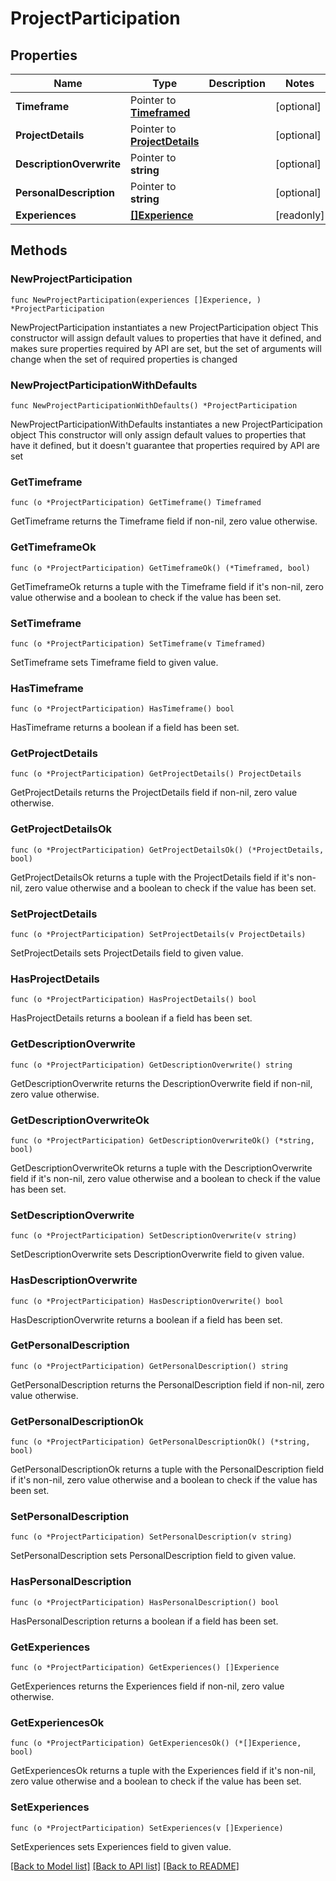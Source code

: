 # ProjectParticipation

## Properties

Name | Type | Description | Notes
------------ | ------------- | ------------- | -------------
**Timeframe** | Pointer to [**Timeframed**](Timeframed.md) |  | [optional] 
**ProjectDetails** | Pointer to [**ProjectDetails**](ProjectDetails.md) |  | [optional] 
**DescriptionOverwrite** | Pointer to **string** |  | [optional] 
**PersonalDescription** | Pointer to **string** |  | [optional] 
**Experiences** | [**[]Experience**](Experience.md) |  | [readonly] 

## Methods

### NewProjectParticipation

`func NewProjectParticipation(experiences []Experience, ) *ProjectParticipation`

NewProjectParticipation instantiates a new ProjectParticipation object
This constructor will assign default values to properties that have it defined,
and makes sure properties required by API are set, but the set of arguments
will change when the set of required properties is changed

### NewProjectParticipationWithDefaults

`func NewProjectParticipationWithDefaults() *ProjectParticipation`

NewProjectParticipationWithDefaults instantiates a new ProjectParticipation object
This constructor will only assign default values to properties that have it defined,
but it doesn't guarantee that properties required by API are set

### GetTimeframe

`func (o *ProjectParticipation) GetTimeframe() Timeframed`

GetTimeframe returns the Timeframe field if non-nil, zero value otherwise.

### GetTimeframeOk

`func (o *ProjectParticipation) GetTimeframeOk() (*Timeframed, bool)`

GetTimeframeOk returns a tuple with the Timeframe field if it's non-nil, zero value otherwise
and a boolean to check if the value has been set.

### SetTimeframe

`func (o *ProjectParticipation) SetTimeframe(v Timeframed)`

SetTimeframe sets Timeframe field to given value.

### HasTimeframe

`func (o *ProjectParticipation) HasTimeframe() bool`

HasTimeframe returns a boolean if a field has been set.

### GetProjectDetails

`func (o *ProjectParticipation) GetProjectDetails() ProjectDetails`

GetProjectDetails returns the ProjectDetails field if non-nil, zero value otherwise.

### GetProjectDetailsOk

`func (o *ProjectParticipation) GetProjectDetailsOk() (*ProjectDetails, bool)`

GetProjectDetailsOk returns a tuple with the ProjectDetails field if it's non-nil, zero value otherwise
and a boolean to check if the value has been set.

### SetProjectDetails

`func (o *ProjectParticipation) SetProjectDetails(v ProjectDetails)`

SetProjectDetails sets ProjectDetails field to given value.

### HasProjectDetails

`func (o *ProjectParticipation) HasProjectDetails() bool`

HasProjectDetails returns a boolean if a field has been set.

### GetDescriptionOverwrite

`func (o *ProjectParticipation) GetDescriptionOverwrite() string`

GetDescriptionOverwrite returns the DescriptionOverwrite field if non-nil, zero value otherwise.

### GetDescriptionOverwriteOk

`func (o *ProjectParticipation) GetDescriptionOverwriteOk() (*string, bool)`

GetDescriptionOverwriteOk returns a tuple with the DescriptionOverwrite field if it's non-nil, zero value otherwise
and a boolean to check if the value has been set.

### SetDescriptionOverwrite

`func (o *ProjectParticipation) SetDescriptionOverwrite(v string)`

SetDescriptionOverwrite sets DescriptionOverwrite field to given value.

### HasDescriptionOverwrite

`func (o *ProjectParticipation) HasDescriptionOverwrite() bool`

HasDescriptionOverwrite returns a boolean if a field has been set.

### GetPersonalDescription

`func (o *ProjectParticipation) GetPersonalDescription() string`

GetPersonalDescription returns the PersonalDescription field if non-nil, zero value otherwise.

### GetPersonalDescriptionOk

`func (o *ProjectParticipation) GetPersonalDescriptionOk() (*string, bool)`

GetPersonalDescriptionOk returns a tuple with the PersonalDescription field if it's non-nil, zero value otherwise
and a boolean to check if the value has been set.

### SetPersonalDescription

`func (o *ProjectParticipation) SetPersonalDescription(v string)`

SetPersonalDescription sets PersonalDescription field to given value.

### HasPersonalDescription

`func (o *ProjectParticipation) HasPersonalDescription() bool`

HasPersonalDescription returns a boolean if a field has been set.

### GetExperiences

`func (o *ProjectParticipation) GetExperiences() []Experience`

GetExperiences returns the Experiences field if non-nil, zero value otherwise.

### GetExperiencesOk

`func (o *ProjectParticipation) GetExperiencesOk() (*[]Experience, bool)`

GetExperiencesOk returns a tuple with the Experiences field if it's non-nil, zero value otherwise
and a boolean to check if the value has been set.

### SetExperiences

`func (o *ProjectParticipation) SetExperiences(v []Experience)`

SetExperiences sets Experiences field to given value.



[[Back to Model list]](../README.md#documentation-for-models) [[Back to API list]](../README.md#documentation-for-api-endpoints) [[Back to README]](../README.md)



